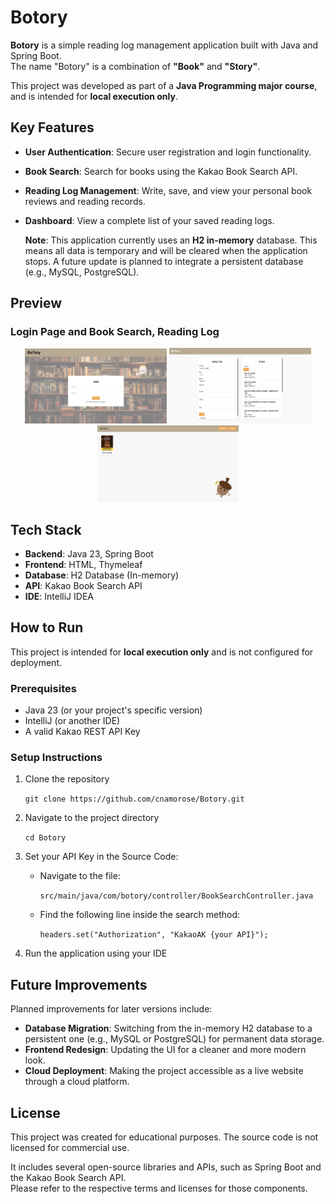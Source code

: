 # Botory 
  
**Botory** is a simple reading log management application built with Java and Spring Boot.  
The name "Botory" is a combination of **"Book"** and **"Story"**.

This project was developed as part of a **Java Programming major course**,  
and is intended for **local execution only**.

  
## Key Features
- **User Authentication**: Secure user registration and login functionality.
- **Book Search**: Search for books using the Kakao Book Search API.
- **Reading Log Management**: Write, save, and view your personal book reviews and reading records.
- **Dashboard**: View a complete list of your saved reading logs.

    **Note**: This application currently uses an **H2 in-memory** database. This means all data is temporary and will be cleared when the application stops. A future update is planned to integrate a persistent database (e.g., MySQL, PostgreSQL).


## Preview

### Login Page and Book Search, Reading Log

<p align="center">
  <img src="src/main/resources/static/images/image1.png" width="45%" />
  <img src="src/main/resources/static/images/image2.png" width="45%" />
  <img src="src/main/resources/static/images/image3.png" width="45%" />
</p>


## Tech Stack
- **Backend**: Java 23, Spring Boot
- **Frontend**: HTML, Thymeleaf
- **Database**: H2 Database (In-memory)
- **API**: Kakao Book Search API
- **IDE**: IntelliJ IDEA  

  
## How to Run
This project is intended for **local execution only** and is not configured for deployment.  

  
### Prerequisites
- Java 23 (or your project's specific version)
- IntelliJ (or another IDE)
- A valid Kakao REST API Key


  
### Setup Instructions 
  
1. Clone the repository

    ``git clone https://github.com/cnamorose/Botory.git``
  
2. Navigate to the project directory 

    ``cd Botory``

3. Set your API Key in the Source Code:
    - Navigate to the file:

        ``src/main/java/com/botory/controller/BookSearchController.java``

    - Find the following line inside the search method:  

        ``headers.set("Authorization", "KakaoAK {your API}");``

4. Run the application using your IDE

  
## Future Improvements

Planned improvements for later versions include:

- **Database Migration**: Switching from the in-memory H2 database to a persistent one (e.g., MySQL or PostgreSQL) for permanent data storage.
- **Frontend Redesign**: Updating the UI for a cleaner and more modern look.
- **Cloud Deployment**: Making the project accessible as a live website through a cloud platform.
  
  
## License

This project was created for educational purposes. The source code is not licensed for commercial use.

It includes several open-source libraries and APIs, such as Spring Boot and the Kakao Book Search API.  
Please refer to the respective terms and licenses for those components.
